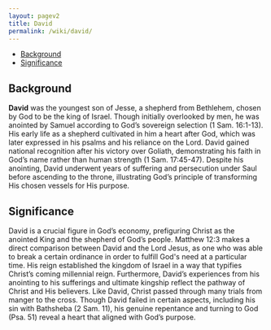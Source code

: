 ```yaml
---
layout: pagev2
title: David
permalink: /wiki/david/
---
```

- [Background](#background)
- [Significance](#significance)

## Background

**David** was the youngest son of Jesse, a shepherd from Bethlehem, chosen by God to be the king of Israel. Though initially overlooked by men, he was anointed by Samuel according to God’s sovereign selection (1 Sam. 16:1-13). His early life as a shepherd cultivated in him a heart after God, which was later expressed in his psalms and his reliance on the Lord. David gained national recognition after his victory over Goliath, demonstrating his faith in God’s name rather than human strength (1 Sam. 17:45-47). Despite his anointing, David underwent years of suffering and persecution under Saul before ascending to the throne, illustrating God’s principle of transforming His chosen vessels for His purpose.

## Significance

David is a crucial figure in God’s economy, prefiguring Christ as the anointed King and the shepherd of God’s people. Matthew 12:3 makes a direct comparison between David and the Lord Jesus, as one who was able to break a certain ordinance in order to fulfill God's need at a particular time. His reign established the kingdom of Israel in a way that typifies Christ’s coming millennial reign. Furthermore, David’s experiences from his anointing to his sufferings and ultimate kingship reflect the pathway of Christ and His believers. Like David, Christ passed through many trials from manger to the cross. Though David failed in certain aspects, including his sin with Bathsheba (2 Sam. 11), his genuine repentance and turning to God (Psa. 51) reveal a heart that aligned with God’s purpose.  